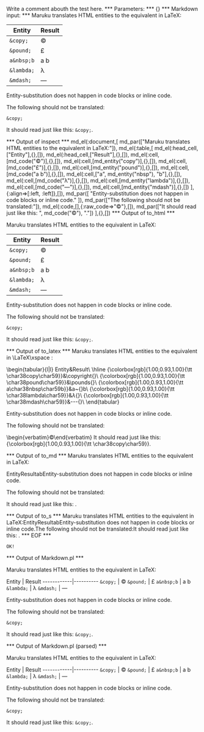 Write a comment abouth the test here.
*** Parameters: ***
{}
*** Markdown input: ***
Maruku translates HTML entities to the equivalent in LaTeX:

Entity      | Result
------------|----------
`&copy;`    |  &copy;
`&pound;`   |  &pound;
`a&nbsp;b`  |  a&nbsp;b
`&lambda;`  |  &lambda;
`&mdash;`   |  &mdash;


Entity-substitution does not happen in code blocks or inline code.

The following should not be translated:

	&copy;

It should read just like this: `&copy;`.


*** Output of inspect ***
md_el(:document,[
	md_par(["Maruku translates HTML entities to the equivalent in LaTeX:"]),
	md_el(:table,[
		md_el(:head_cell,["Entity"],{},[]),
		md_el(:head_cell,["Result"],{},[]),
		md_el(:cell,[md_code("&copy;")],{},[]),
		md_el(:cell,[md_entity("copy")],{},[]),
		md_el(:cell,[md_code("&pound;")],{},[]),
		md_el(:cell,[md_entity("pound")],{},[]),
		md_el(:cell,[md_code("a&nbsp;b")],{},[]),
		md_el(:cell,["a", md_entity("nbsp"), "b"],{},[]),
		md_el(:cell,[md_code("&lambda;")],{},[]),
		md_el(:cell,[md_entity("lambda")],{},[]),
		md_el(:cell,[md_code("&mdash;")],{},[]),
		md_el(:cell,[md_entity("mdash")],{},[])
	],{:align=>[:left, :left]},[]),
	md_par([
		"Entity-substitution does not happen in code blocks or inline code."
	]),
	md_par(["The following should not be translated:"]),
	md_el(:code,[],{:raw_code=>"&copy;"},[]),
	md_par(["It should read just like this: ", md_code("&copy;"), "."])
],{},[])
*** Output of to_html ***

<p>Maruku translates HTML entities to the equivalent in LaTeX:</p>
<table><thead><tr><th>Entity</th><th>Result</th></tr></thead><tbody><tr><td style='text-align: left;'><code>&amp;copy;</code></td><td style='text-align: left;'>&#169;</td>
</tr><tr><td style='text-align: left;'><code>&amp;pound;</code></td><td style='text-align: left;'>&#163;</td>
</tr><tr><td style='text-align: left;'><code>a&amp;nbsp;b</code></td><td style='text-align: left;'>a&#160;b</td>
</tr><tr><td style='text-align: left;'><code>&amp;lambda;</code></td><td style='text-align: left;'>&#955;</td>
</tr><tr><td style='text-align: left;'><code>&amp;mdash;</code></td><td style='text-align: left;'>&#8212;</td>
</tr></tbody></table>
<p>Entity-substitution does not happen in code blocks or inline code.</p>

<p>The following should not be translated:</p>

<pre><code>&amp;copy;</code></pre>

<p>It should read just like this: <code>&amp;copy;</code>.</p>

*** Output of to_latex ***
Maruku translates HTML entities to the equivalent in \LaTeX\xspace :

\begin{tabular}{l|l}
Entity&Result\\
\hline 
{\colorbox[rgb]{1.00,0.93,1.00}{\tt \char38copy\char59}}&\copyright{}\\
{\colorbox[rgb]{1.00,0.93,1.00}{\tt \char38pound\char59}}&\pounds{}\\
{\colorbox[rgb]{1.00,0.93,1.00}{\tt a\char38nbsp\char59b}}&a~{}b\\
{\colorbox[rgb]{1.00,0.93,1.00}{\tt \char38lambda\char59}}&$\lambda${}\\
{\colorbox[rgb]{1.00,0.93,1.00}{\tt \char38mdash\char59}}&---{}\\
\end{tabular}

Entity-substitution does not happen in code blocks or inline code.

The following should not be translated:

\begin{verbatim}&copy;\end{verbatim}
It should read just like this: {\colorbox[rgb]{1.00,0.93,1.00}{\tt \char38copy\char59}}.


*** Output of to_md ***
Maruku translates HTML entities to the
equivalent in LaTeX:

EntityResultabEntity-substitution does not happen in
code blocks or inline code.

The following should not be translated:

It should read just like this: .


*** Output of to_s ***
Maruku translates HTML entities to the equivalent in LaTeX:EntityResultabEntity-substitution does not happen in code blocks or inline code.The following should not be translated:It should read just like this: .
*** EOF ***



	OK!



*** Output of Markdown.pl ***
<p>Maruku translates HTML entities to the equivalent in LaTeX:</p>

<p>Entity      | Result
------------|----------
<code>&amp;copy;</code>    |  &copy;
<code>&amp;pound;</code>   |  &pound;
<code>a&amp;nbsp;b</code>  |  a&nbsp;b
<code>&amp;lambda;</code>  |  &lambda;
<code>&amp;mdash;</code>   |  &mdash;</p>

<p>Entity-substitution does not happen in code blocks or inline code.</p>

<p>The following should not be translated:</p>

<pre><code>&amp;copy;
</code></pre>

<p>It should read just like this: <code>&amp;copy;</code>.</p>

*** Output of Markdown.pl (parsed) ***
<p>Maruku translates HTML entities to the equivalent in LaTeX:</p
    ><p>Entity | Result
------------|----------
<code>&amp;copy;</code
      > | &copy;
<code>&amp;pound;</code
      > | &pound;
<code>a&amp;nbsp;b</code
      > | a&nbsp;b
<code>&amp;lambda;</code
      > | &lambda;
<code>&amp;mdash;</code
      > | &mdash;</p
    ><p>Entity-substitution does not happen in code blocks or inline code.</p
    ><p>The following should not be translated:</p
    ><pre
      ><code>&amp;copy;
</code
    ></pre
    ><p>It should read just like this: <code>&amp;copy;</code
      >.</p
  >